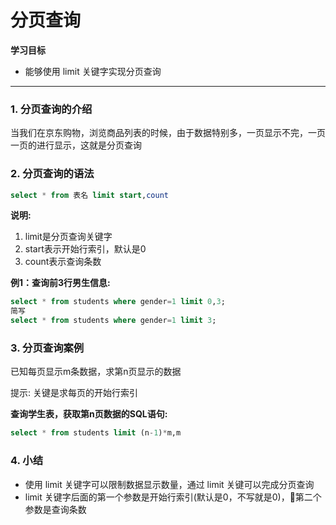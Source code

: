 # 分页查询

**学习目标**

* 能够使用 limit 关键字实现分页查询

---

### 1. 分页查询的介绍

当我们在京东购物，浏览商品列表的时候，由于数据特别多，一页显示不完，一页一页的进行显示，这就是分页查询

### 2. 分页查询的语法

```sql
select * from 表名 limit start,count
```

**说明:**

1. limit是分页查询关键字
2. start表示开始行索引，默认是0
3. count表示查询条数

**例1：查询前3行男生信息:**

```sql
select * from students where gender=1 limit 0,3;
简写
select * from students where gender=1 limit 3;
```

### 3. 分页查询案例

已知每页显示m条数据，求第n页显示的数据

提示: 关键是求每页的开始行索引

**查询学生表，获取第n页数据的SQL语句:**

```sql
select * from students limit (n-1)*m,m
```


### 4. 小结

* 使用 limit 关键字可以限制数据显示数量，通过 limit 关键可以完成分页查询
* limit 关键字后面的第一个参数是开始行索引(默认是0，不写就是0)，第二个参数是查询条数